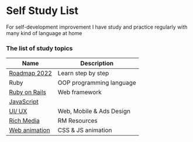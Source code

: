 # Self Study List
For self-development improvement I have study and practice regularly with many kind of language at home  

### The list of study topics
Name | Description
------------ | -------------
[Roadmap 2022](https://roadmap.sh/) | Learn step by step
Ruby | OOP programming language
[Ruby on Rails](https://github.com/plabon-asad/learn-RoR) | Web framework
[JavaScript]() | 
[UI/ UX](https://designcode.io/) | Web, Mobile & Ads Design
[Rich Media](https://github.com/plabon-asad/rich-media) | RM Resources
[Web animation](https://github.com/plabon-asad/css-animations-ui) | CSS & JS animation
